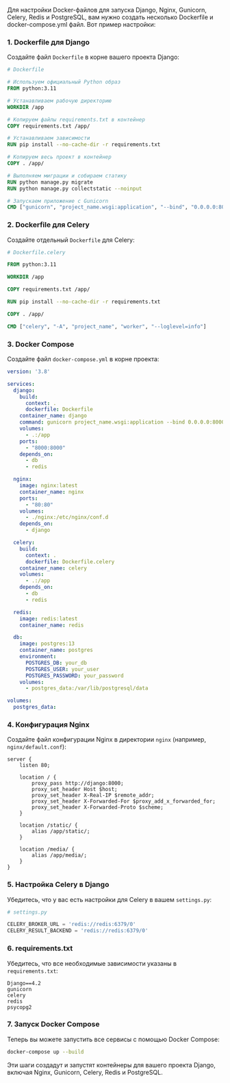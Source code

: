 Для настройки Docker-файлов для запуска Django, Nginx, Gunicorn, Celery, Redis и PostgreSQL, вам нужно создать несколько Dockerfile и docker-compose.yml файл. Вот пример настройки:

### 1. Dockerfile для Django

Создайте файл `Dockerfile` в корне вашего проекта Django:

```Dockerfile
# Dockerfile

# Используем официальный Python образ
FROM python:3.11

# Устанавливаем рабочую директорию
WORKDIR /app

# Копируем файлы requirements.txt в контейнер
COPY requirements.txt /app/

# Устанавливаем зависимости
RUN pip install --no-cache-dir -r requirements.txt

# Копируем весь проект в контейнер
COPY . /app/

# Выполняем миграции и собираем статику
RUN python manage.py migrate
RUN python manage.py collectstatic --noinput

# Запускаем приложение с Gunicorn
CMD ["gunicorn", "project_name.wsgi:application", "--bind", "0.0.0.0:8000"]
```

### 2. Dockerfile для Celery

Создайте отдельный `Dockerfile` для Celery:

```Dockerfile
# Dockerfile.celery

FROM python:3.11

WORKDIR /app

COPY requirements.txt /app/

RUN pip install --no-cache-dir -r requirements.txt

COPY . /app/

CMD ["celery", "-A", "project_name", "worker", "--loglevel=info"]
```

### 3. Docker Compose

Создайте файл `docker-compose.yml` в корне проекта:

```yaml
version: '3.8'

services:
  django:
    build:
      context: .
      dockerfile: Dockerfile
    container_name: django
    command: gunicorn project_name.wsgi:application --bind 0.0.0.0:8000
    volumes:
      - .:/app
    ports:
      - "8000:8000"
    depends_on:
      - db
      - redis

  nginx:
    image: nginx:latest
    container_name: nginx
    ports:
      - "80:80"
    volumes:
      - ./nginx:/etc/nginx/conf.d
    depends_on:
      - django

  celery:
    build:
      context: .
      dockerfile: Dockerfile.celery
    container_name: celery
    volumes:
      - .:/app
    depends_on:
      - db
      - redis

  redis:
    image: redis:latest
    container_name: redis

  db:
    image: postgres:13
    container_name: postgres
    environment:
      POSTGRES_DB: your_db
      POSTGRES_USER: your_user
      POSTGRES_PASSWORD: your_password
    volumes:
      - postgres_data:/var/lib/postgresql/data

volumes:
  postgres_data:
```

### 4. Конфигурация Nginx

Создайте файл конфигурации Nginx в директории `nginx` (например, `nginx/default.conf`):

```nginx
server {
    listen 80;

    location / {
        proxy_pass http://django:8000;
        proxy_set_header Host $host;
        proxy_set_header X-Real-IP $remote_addr;
        proxy_set_header X-Forwarded-For $proxy_add_x_forwarded_for;
        proxy_set_header X-Forwarded-Proto $scheme;
    }

    location /static/ {
        alias /app/static/;
    }

    location /media/ {
        alias /app/media/;
    }
}
```

### 5. Настройка Celery в Django

Убедитесь, что у вас есть настройки для Celery в вашем `settings.py`:

```python
# settings.py

CELERY_BROKER_URL = 'redis://redis:6379/0'
CELERY_RESULT_BACKEND = 'redis://redis:6379/0'
```

### 6. requirements.txt

Убедитесь, что все необходимые зависимости указаны в `requirements.txt`:

```
Django==4.2
gunicorn
celery
redis
psycopg2
```

### 7. Запуск Docker Compose

Теперь вы можете запустить все сервисы с помощью Docker Compose:

```sh
docker-compose up --build
```

Эти шаги создадут и запустят контейнеры для вашего проекта Django, включая Nginx, Gunicorn, Celery, Redis и PostgreSQL.
